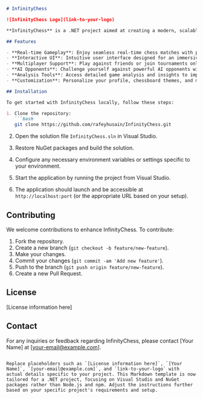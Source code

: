 ```markdown
# InfinityChess

![InfinityChess Logo](link-to-your-logo)

**InfinityChess** is a .NET project aimed at creating a modern, scalable, and feature-rich chess application. It is designed with the vision of providing a robust platform for chess enthusiasts to play, learn, and compete.

## Features

- **Real-time Gameplay**: Enjoy seamless real-time chess matches with players from around the world.
- **Interactive UI**: Intuitive user interface designed for an immersive chess experience.
- **Multiplayer Support**: Play against friends or join tournaments online.
- **AI Opponents**: Challenge yourself against powerful AI opponents with adjustable difficulty levels.
- **Analysis Tools**: Access detailed game analysis and insights to improve your chess skills.
- **Customization**: Personalize your profile, chessboard themes, and more.

## Installation

To get started with InfinityChess locally, follow these steps:

1. Clone the repository:
   ```bash
   git clone https://github.com/rafeyhusain/InfinityChess.git
   ```

2. Open the solution file `InfinityChess.sln` in Visual Studio.

3. Restore NuGet packages and build the solution.

4. Configure any necessary environment variables or settings specific to your environment.

5. Start the application by running the project from Visual Studio.

6. The application should launch and be accessible at `http://localhost:port` (or the appropriate URL based on your setup).

## Contributing

We welcome contributions to enhance InfinityChess. To contribute:

1. Fork the repository.
2. Create a new branch (`git checkout -b feature/new-feature`).
3. Make your changes.
4. Commit your changes (`git commit -am 'Add new feature'`).
5. Push to the branch (`git push origin feature/new-feature`).
6. Create a new Pull Request.

## License

[License information here]

## Contact

For any inquiries or feedback regarding InfinityChess, please contact [Your Name] at [your-email@example.com].
```

Replace placeholders such as `[License information here]`, `[Your Name]`, `[your-email@example.com]`, and `link-to-your-logo` with actual details specific to your project. This Markdown template is now tailored for a .NET project, focusing on Visual Studio and NuGet packages rather than Node.js and npm. Adjust the instructions further based on your specific project's requirements and setup.
